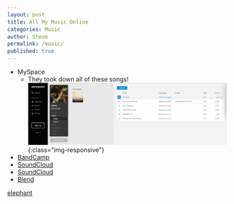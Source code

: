 ```yaml
---
layout: post
title: All My Music Online
categories: Music
author: Steve
permalink: /music/
published: true
---
```

+ MySpace
  + They took down all of these songs!
![MySpace took down all of these songs](/img/RafailDeLaGetoMyspace.png){:class="img-responsive"}
+ [BandCamp](https://zalbaag.bandcamp.com/)
+ [SoundCloud](https://soundcloud.com/steveshow4)
+ [SoundCloud](https://soundcloud.com/young-anthony-hopkins)
+ [Blend](https://blend.io/steveshow4#_=_)



[elephant](/architecture.mp3)
